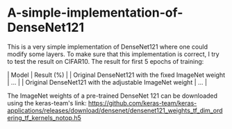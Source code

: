 # A-simple-implementation-of-DenseNet121

This is a very simple implementation of DenseNet121 where one could modify some layers. To make sure that this implementation is correct, I try to test the result on CIFAR10.
The result for first 5 epochs of training:

| Model  | Result (%) |
| Original DenseNet121 with the fixed ImageNet weight  | ...  |
| Original DenseNet121 with the adjustable ImageNet weight  | ...  |



The ImageNet weights of a pre-trained DenseNet 121 can be downloaded using the keras-team's link:
https://github.com/keras-team/keras-applications/releases/download/densenet/densenet121_weights_tf_dim_ordering_tf_kernels_notop.h5
